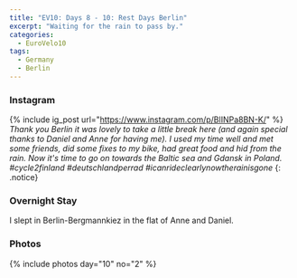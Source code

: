 ```yaml
---
title: "EV10: Days 8 - 10: Rest Days Berlin"
excerpt: "Waiting for the rain to pass by."
categories:
  - EuroVelo10
tags:
  - Germany
  - Berlin
---
```


### Instagram

{% include ig_post url="https://www.instagram.com/p/BlINPa8BN-K/" %}
_Thank you Berlin it was lovely to take a little break here (and again special thanks to Daniel and Anne for having me). I used my time well and met some friends, did some fixes to my bike, had great food and hid from the rain. Now it's time to go on towards the Baltic sea and Gdansk in Poland. #cycle2finland #deutschlandperrad #icanrideclearlynowtherainisgone_
{: .notice}

### Overnight Stay

I slept in Berlin-Bergmannkiez in the flat of Anne and Daniel.

### Photos

{% include photos day="10" no="2" %}